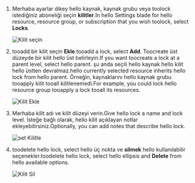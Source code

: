 1. <span data-ttu-id="f23d2-101">Merhaba ayarlar dikey hello kaynak, kaynak grubu veya toolock istediğiniz aboneliği seçin **kilitler**.</span><span class="sxs-lookup"><span data-stu-id="f23d2-101">In hello Settings blade for hello resource, resource group, or subscription that you wish toolock, select **Locks**.</span></span>
   
      ![Kilit seçin](./media/resource-manager-lock-resources/select-lock.png)
2. <span data-ttu-id="f23d2-103">tooadd bir kilit seçin **Ekle**.</span><span class="sxs-lookup"><span data-stu-id="f23d2-103">tooadd a lock, select **Add**.</span></span> <span data-ttu-id="f23d2-104">Toocreate üst düzeyde bir kilit hello üst belirleyin.</span><span class="sxs-lookup"><span data-stu-id="f23d2-104">If you want toocreate a lock at a parent level, select hello parent.</span></span> <span data-ttu-id="f23d2-105">şu anda seçili hello kaynak hello kilit hello üstten devralmaz.</span><span class="sxs-lookup"><span data-stu-id="f23d2-105">hello currently selected resource inherits hello lock from hello parent.</span></span> <span data-ttu-id="f23d2-106">Örneğin, kaynaklarını hello kaynak grubu tooapply kilit tooall kilitlenemedi.</span><span class="sxs-lookup"><span data-stu-id="f23d2-106">For example, you could lock hello resource group tooapply a lock tooall its resources.</span></span>
   
      ![Kilit Ekle](./media/resource-manager-lock-resources/add-lock.png) 
3. <span data-ttu-id="f23d2-108">Merhaba kilit adı ve kilit düzeyi verin.</span><span class="sxs-lookup"><span data-stu-id="f23d2-108">Give hello lock a name and lock level.</span></span> <span data-ttu-id="f23d2-109">İsteğe bağlı olarak, hello kilit açıklayan notlar ekleyebilirsiniz.</span><span class="sxs-lookup"><span data-stu-id="f23d2-109">Optionally, you can add notes that describe hello lock.</span></span>
   
      ![set Kilitle](./media/resource-manager-lock-resources/set-lock.png) 
4. <span data-ttu-id="f23d2-111">toodelete hello lock, select hello üç nokta ve **silmek** hello kullanılabilir seçenekler.</span><span class="sxs-lookup"><span data-stu-id="f23d2-111">toodelete hello lock, select hello ellipsis and **Delete** from hello available options.</span></span>
   
      ![Kilit Sil](./media/resource-manager-lock-resources/delete-lock.png) 

